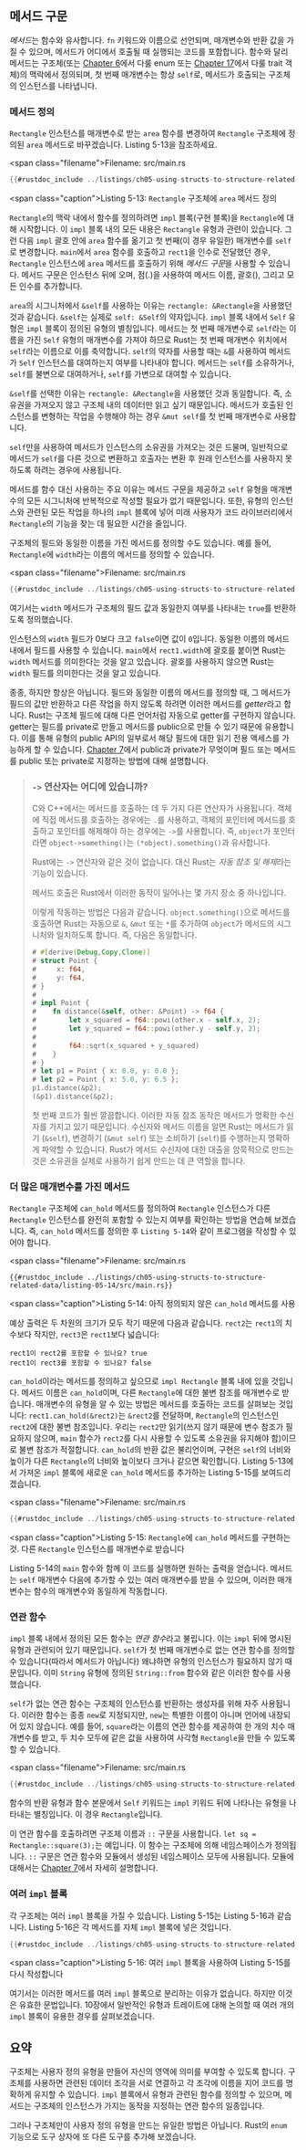 ## 메서드 구문

*메서드*는 함수와 유사합니다. `fn` 키워드와 이름으로 선언되며, 매개변수와 반환 값을 가질 수 있으며, 메서드가 어디에서 호출될 때 실행되는 코드를 포함합니다. 함수와 달리 메서드는 구조체(또는 [Chapter 6][enums]<!-- ignore -->에서 다룰 
enum 또는 [Chapter 17][trait-objects]<!-- ignore -->에서 다룰 trait 객체)의 맥락에서 정의되며, 첫 번째 매개변수는 항상 `self`로, 메서드가 호출되는 구조체의 인스턴스를 나타냅니다.

### 메서드 정의

`Rectangle` 인스턴스를 매개변수로 받는 `area` 함수를 변경하여 `Rectangle` 구조체에 정의된 `area` 메서드로 바꾸겠습니다. Listing 5-13을 참조하세요.

<span class=\"filename\">Filename: src/main.rs</span>

```rust
{{#rustdoc_include ../listings/ch05-using-structs-to-structure-related-data/listing-05-13/src/main.rs}}
```

<span class=\"caption\">Listing 5-13: `Rectangle` 구조체에 `area` 메서드 정의</span>

`Rectangle`의 맥락 내에서 함수를 정의하려면 `impl` 블록(구현 블록)을 `Rectangle`에 대해 시작합니다. 이 `impl` 블록 내의 모든 내용은 `Rectangle` 유형과 관련이 있습니다. 그런 다음 `impl` 괄호 안에 `area` 함수를 옮기고 첫 번째(이 경우 유일한) 매개변수를 `self`로 변경합니다.
`main`에서 `area` 함수를 호출하고 `rect1`을 인수로 전달했던 경우, `Rectangle` 인스턴스에 `area` 메서드를 호출하기 위해 *메서드 구문*을 사용할 수 있습니다. 메서드 구문은 인스턴스 뒤에 오며, 점(.)을 사용하여 메서드 이름, 괄호(), 그리고 모든 인수를 추가합니다.

`area`의 시그니처에서 `&self`를 사용하는 이유는 `rectangle: &Rectangle`을 사용했던 것과 같습니다. `&self`는 실제로 `self: &Self`의 약자입니다. `impl` 블록 내에서 `Self` 유형은 `impl` 블록이 정의된 유형의 별칭입니다. 메서드는 첫 번째 매개변수로 `self`라는 이름을 가진 `Self` 유형의 매개변수를 가져야 하므로 Rust는 첫 번째 매개변수 위치에서 `self`라는 이름으로 이를 축약합니다. `self`의 약자를 사용할 때는 `&`를 사용하여 메서드가 `Self` 인스턴스를 대여하는지 여부를 나타내야 합니다. 메서드는 `self`를 소유하거나, `self`를 불변으로 대여하거나, `self`를 가변으로 대여할 수 있습니다.

`&self`를 선택한 이유는 `rectangle: &Rectangle`을 사용했던 것과 동일합니다. 즉, 소유권을 가져오지 않고 구조체 내의 데이터만 읽고 싶기 때문입니다. 메서드가 호출된 인스턴스를 변형하는 작업을 수행해야 하는 경우 `&mut self`를 첫 번째 매개변수로 사용합니다.

`self`만을 사용하여 메서드가 인스턴스의 소유권을 가져오는 것은 드물며, 일반적으로 메서드가 `self`를 다른 것으로 변환하고 호출자는 변환 후 원래 인스턴스를 사용하지 못하도록 하려는 경우에 사용됩니다.

메서드를 함수 대신 사용하는 주요 이유는 메서드 구문을 제공하고 `self` 유형을 매개변수의 모든 시그니처에 반복적으로 작성할 필요가 없기 때문입니다. 또한, 유형의 인스턴스와 관련된 모든 작업을 하나의 `impl` 블록에 넣어 미래 사용자가 코드 라이브러리에서 `Rectangle`의 기능을 찾는 데 필요한 시간을 줄입니다.

구조체의 필드와 동일한 이름을 가진 메서드를 정의할 수도 있습니다. 예를 들어, `Rectangle`에 `width`라는 이름의 메서드를 정의할 수 있습니다.

<span class=\"filename\">Filename: src/main.rs</span>

```rust
{{#rustdoc_include ../listings/ch05-using-structs-to-structure-related-data/no-listing-06-method-field-interaction/src/main.rs:here}}
```

여기서는 `width` 메서드가 구조체의 필드 값과 동일한지 여부를 나타내는 `true`를 반환하도록 정의했습니다.

인스턴스의 `width` 필드가 0보다 크고 `false`이면 값이
`0`입니다. 동일한 이름의 메서드 내에서 필드를 사용할 수 있습니다. `main`에서 `rect1.width`에 괄호를 붙이면 Rust는 `width` 메서드를 의미한다는 것을 알고 있습니다. 괄호를 사용하지 않으면 Rust는 `width` 필드를 의미한다는 것을 알고 있습니다.

종종, 하지만 항상은 아닙니다. 필드와 동일한 이름의 메서드를 정의할 때, 그 메서드가 필드의 값만 반환하고 다른 작업을 하지 않도록 하려면 이러한 메서드를 *getter*라고 합니다. Rust는 구조체 필드에 대해 다른 언어처럼 자동으로 getter를 구현하지 않습니다. getter는 필드를 private로 만들고 메서드를 public으로 만들 수 있기 때문에 유용합니다. 이를 통해 유형의 public API의 일부로서 해당 필드에 대한 읽기 전용 액세스를 가능하게 할 수 있습니다. [Chapter 7][public]<!-- ignore -->에서 public과 private가 무엇이며 필드 또는 메서드를 public 또는 private로 지정하는 방법에 대해 설명합니다.

> ### `->` 연산자는 어디에 있습니까?
>
> C와 C++에서는 메서드를 호출하는 데 두 가지 다른 연산자가 사용됩니다. 객체에 직접 메서드를 호출하는 경우에는 `.`를 사용하고, 객체의 포인터에 메서드를 호출하고 포인터를 해제해야 하는 경우에는 `->`를 사용합니다. 즉, `object`가 포인터라면 `object->something()`는 `(*object).something()`과 유사합니다.
>
> Rust에는 `->` 연산자와 같은 것이 없습니다. 대신 Rust는 *자동 참조 및 해제*라는 기능이 있습니다.
>
> 메서드 호출은 Rust에서 이러한 동작이 일어나는 몇 가지 장소 중 하나입니다.
>
> 이렇게 작동하는 방법은 다음과 같습니다. `object.something()`으로 메서드를 호출하면 Rust는 자동으로 `&`, `&mut` 또는 `*`를 추가하여 `object`가 메서드의 시그니처와 일치하도록 합니다. 즉, 다음은 동일합니다.
>
> <!-- CAN'T EXTRACT SEE BUG https://github.com/rust-lang/mdBook/issues/1127 -->
> ```rust
> # #[derive(Debug,Copy,Clone)]
> # struct Point {
> #     x: f64,
> #     y: f64,
> # }
> #
> # impl Point {
> #    fn distance(&self, other: &Point) -> f64 {
> #        let x_squared = f64::powi(other.x - self.x, 2);
> #        let y_squared = f64::powi(other.y - self.y, 2);
> #
> #        f64::sqrt(x_squared + y_squared)
> #    }
> # }
> # let p1 = Point { x: 0.0, y: 0.0 };
> # let p2 = Point { x: 5.0, y: 6.5 };
> p1.distance(&p2);
> (&p1).distance(&p2);
> ```
>
> 첫 번째 코드가 훨씬 깔끔합니다. 이러한 자동 참조 동작은 메서드가 명확한 수신자를 가지고 있기 때문입니다. 수신자와 메서드 이름을 알면 Rust는 메서드가 읽기 (`&self`), 변경하기 (`&mut self`) 또는 소비하기 (`self`)를 수행하는지 명확하게 파악할 수 있습니다. Rust가 메서드 수신자에 대한 대출을 암묵적으로 만드는 것은 소유권을 실제로 사용하기 쉽게 만드는 데 큰 역할을 합니다.

### 더 많은 매개변수를 가진 메서드

`Rectangle` 구조체에 `can_hold` 메서드를 정의하여 `Rectangle` 인스턴스가 다른 `Rectangle` 인스턴스를 완전히 포함할 수 있는지 여부를 확인하는 방법을 연습해 보겠습니다. 즉, `can_hold` 메서드를 정의한 후 `Listing 5-14`와 같이 프로그램을 작성할 수 있어야 합니다.

<span class=\"filename\">Filename: src/main.rs</span>

```rust,ignore
{{#rustdoc_include ../listings/ch05-using-structs-to-structure-related-data/listing-05-14/src/main.rs}}
```

<span class=\"caption\">Listing 5-14: 아직 정의되지 않은 `can_hold` 메서드를 사용</span>

예상 출력은 두 차원의 크기가 모두 작기 때문에 다음과 같습니다.
 `rect2`는 `rect1`의 치수보다 작지만, `rect3`은 `rect1`보다 넓습니다:

```text
rect1이 rect2를 포함할 수 있나요? true
rect1이 rect3를 포함할 수 있나요? false
```

`can_hold`이라는 메서드를 정의하고 싶으므로 `impl Rectangle` 블록 내에 있을 것입니다. 메서드 이름은 `can_hold`이며, 다른 `Rectangle`에 대한 불변 참조를 매개변수로 받습니다. 매개변수의 유형을 알 수 있는 방법은 메서드를 호출하는 코드를 살펴보는 것입니다:
`rect1.can_hold(&rect2)`는 `&rect2`를 전달하며, `Rectangle`의 인스턴스인 `rect2`에 대한 불변 참조입니다. 우리는 `rect2`만 읽기(쓰지 않기 때문에 변수 참조가 필요하지 않으며, `main` 함수가 `rect2`를 다시 사용할 수 있도록 소유권을 유지해야 함)이므로 불변 참조가 적절합니다. `can_hold`의 반환 값은 불리언이며, 구현은 `self`의 너비와 높이가 다른 `Rectangle`의 너비와 높이보다 크거나 같으면 확인합니다. Listing 5-13에서 가져온 `impl` 블록에 새로운 `can_hold` 메서드를 추가하는 Listing 5-15를 보여드리겠습니다.

<span class=\"filename\">Filename: src/main.rs</span>

```rust
{{#rustdoc_include ../listings/ch05-using-structs-to-structure-related-data/listing-05-15/src/main.rs:here}}
```

<span class=\"caption\">Listing 5-15: `Rectangle`에 `can_hold` 메서드를 구현하는 것. 다른 `Rectangle` 인스턴스를 매개변수로 받습니다</span>

Listing 5-14의 `main` 함수와 함께 이 코드를 실행하면 원하는 출력을 얻습니다. 메서드는 `self` 매개변수 다음에 추가할 수 있는 여러 매개변수를 받을 수 있으며, 이러한 매개변수는 함수의 매개변수와 동일하게 작동합니다.

### 연관 함수

`impl` 블록 내에서 정의된 모든 함수는 *연관 함수*라고 불립니다. 이는 `impl` 뒤에 명시된 유형과 관련되어 있기 때문입니다. `self`가 첫 번째 매개변수로 없는 연관 함수를 정의할 수 있습니다(따라서 메서드가 아닙니다) 왜냐하면 유형의 인스턴스가 필요하지 않기 때문입니다. 이미 `String` 유형에 정의된 `String::from` 함수와 같은 이러한 함수를 사용했습니다.

`self`가 없는 연관 함수는 구조체의 인스턴스를 반환하는 생성자를 위해 자주 사용됩니다. 이러한 함수는 종종 `new`로 지정되지만, `new`는 특별한 이름이 아니며 언어에 내장되어 있지 않습니다. 예를 들어, `square`라는 이름의 연관 함수를 제공하여 한 개의 치수 매개변수를 받고, 두 치수 모두에 같은 값을 사용하여 사각형 `Rectangle`을 만들 수 있도록 할 수 있습니다.

<span class=\"filename\">Filename: src/main.rs</span>

```rust
{{#rustdoc_include ../listings/ch05-using-structs-to-structure-related-data/no-listing-03-associated-functions/src/main.rs:here}}
```

함수의 반환 유형과 함수 본문에서 `Self` 키워드는 `impl` 키워드 뒤에 나타나는 유형을 나타내는 별칭입니다. 이 경우 `Rectangle`입니다.

이 연관 함수를 호출하려면 구조체 이름과 `::` 구문을 사용합니다. `let sq = Rectangle::square(3);`는 예입니다. 이 함수는 구조체에 의해 네임스페이스가 정의됩니다. `::` 구문은 연관 함수와 모듈에서 생성된 네임스페이스 모두에 사용됩니다. 모듈에 대해서는 [Chapter 7][modules]에서 자세히 설명합니다.<!-- ignore -->

### 여러 `impl` 블록

각 구조체는 여러 `impl` 블록을 가질 수 있습니다. Listing 5-15는 Listing 5-16과 같습니다. Listing 5-16은 각 메서드를 자체 `impl` 블록에 넣은 것입니다.

```rust
{{#rustdoc_include ../listings/ch05-using-structs-to-structure-related-data/listing-05-16/src/main.rs:here}}
```

<span class=\"caption\">Listing 5-16: 여러 `impl` 블록을 사용하여 Listing 5-15를 다시 작성합니다</span>

여기서는 이러한 메서드를 여러 `impl` 블록으로 분리하는 이유가 없습니다.
하지만 이것은 유효한 문법입니다. 10장에서 일반적인 유형과 트레이트에 대해 논의할 때 여러 개의 `impl` 블록이 유용한 경우를 살펴보겠습니다.

## 요약

구조체는 사용자 정의 유형을 만들어 자신의 영역에 의미를 부여할 수 있도록 합니다. 구조체를 사용하면 관련된 데이터 조각을 서로 연결하고 각 조각에 이름을 지어 코드를 명확하게 유지할 수 있습니다. `impl` 블록에서 유형과 관련된 함수를 정의할 수 있으며, 메서드는 구조체의 인스턴스가 가지는 동작을 지정하는 연관 함수의 일종입니다.

그러나 구조체만이 사용자 정의 유형을 만드는 유일한 방법은 아닙니다. Rust의 `enum` 기능으로 도구 상자에 또 다른 도구를 추가해 보겠습니다.

[enums]: ch06-00-enums.html
[trait-objects]: ch17-02-trait-objects.md
[public]: ch07-03-paths-for-referring-to-an-item-in-the-module-tree.html#exposing-paths-with-the-pub-keyword
[modules]: ch07-02-defining-modules-to-control-scope-and-privacy.html
